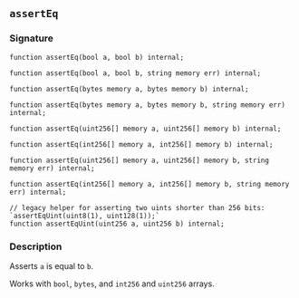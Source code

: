 ## `assertEq`

### Signature

```solidity
function assertEq(bool a, bool b) internal;
```

```solidity
function assertEq(bool a, bool b, string memory err) internal;
```

```solidity
function assertEq(bytes memory a, bytes memory b) internal;
```

```solidity
function assertEq(bytes memory a, bytes memory b, string memory err) internal;
```

```solidity
function assertEq(uint256[] memory a, uint256[] memory b) internal;
```

```solidity
function assertEq(int256[] memory a, int256[] memory b) internal;
```

```solidity
function assertEq(uint256[] memory a, uint256[] memory b, string memory err) internal;
```

```solidity
function assertEq(int256[] memory a, int256[] memory b, string memory err) internal;
```

```solidity
// legacy helper for asserting two uints shorter than 256 bits: `assertEqUint(uint8(1), uint128(1));`
function assertEqUint(uint256 a, uint256 b) internal;
```

### Description

Asserts `a` is equal to `b`.

Works with `bool`, `bytes`, and `int256` and `uint256` arrays.
